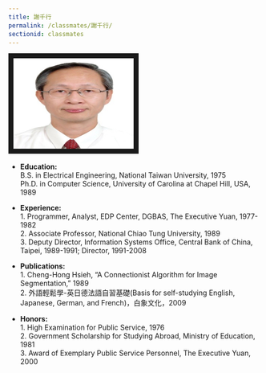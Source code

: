```yaml
---
title: 謝千行
permalink: /classmates/謝千行/
sectionid: classmates
---
```

<img src="/img/Hsieh.jpg"
alt="Photo of Dr. Cheng-Hong Hsieh" width="240" height="180" border="10" />

- **Education:**  
   B.S. in Electrical Engineering, National Taiwan University, 1975  
   Ph.D. in Computer Science, University of Carolina at Chapel Hill, USA, 1989  

- **Experience:**  
1\. Programmer, Analyst, EDP Center, DGBAS, The Executive Yuan, 1977-1982  
2\. Associate Professor, National Chiao Tung University, 1989  
3\. Deputy Director, Information Systems Office, Central Bank of China,   Taipei, 1989-1991; Director, 1991-2008  

- **Publications:**  
1\. Cheng-Hong Hsieh, “A Connectionist Algorithm for Image Segmentation,” 1989  
2\. 外語輕鬆學-英日德法語自習基礎(Basis for self-studying English, Japanese, German, and French)，白象文化，2009  

- **Honors:**  
1\. High Examination for Public Service, 1976  
2\. Government Scholarship for Studying Abroad, Ministry of Education, 1981  
3\. Award of Exemplary Public Service Personnel, The Executive Yuan, 2000  
